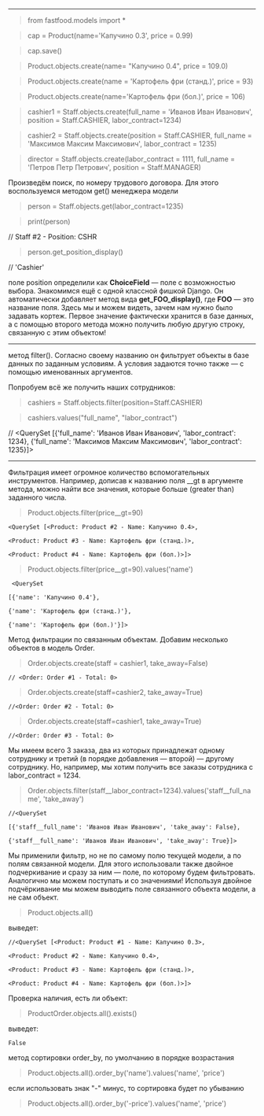 
** **
>from fastfood.models import *

>cap = Product(name='Капучино 0.3', price = 0.99) 

>cap.save()

>Product.objects.create(name= "Капучино 0.4", price = 109.0) 

>Product.objects.create(name = 'Картофель фри (станд.)', price = 93) 

>Product.objects.create(name='Картофель фри (бол.)', price = 106) 

>cashier1 = Staff.objects.create(full_name = 'Иванов Иван Иванович', position = Staff.CASHIER, labor_contract=1234)

>cashier2 = Staff.objects.create(position = Staff.CASHIER, full_name = 'Максимов Максим Максимович', labor_contract = 1235) 

>director = Staff.objects.create(labor_contract = 1111, full_name = 'Петров Петр Петрович', position = Staff.MANAGER) 

Произведём поиск, по номеру трудового договора. Для этого воспользуемся методом get() менеджера модели
>person = Staff.objects.get(labor_contract=1235)

>print(person) 
 
// Staff #2 - Position: CSHR 

>person.get_position_display() 

// 'Cashier'

поле position определили как  **СhoiceField** — поле с возможностью выбора. 
Знакомимся ещё с одной классной фишкой Django.
Он автоматически добавляет метод вида **get_FOO_display()**, 
где **FOO** — это название поля. Здесь мы и можем видеть, 
зачем нам нужно было задавать кортеж. 
Первое значение фактически хранится в базе данных, 
а с помощью второго метода можно получить любую другую строку, 
связанную с этим объектом!
** **
метод filter(). Согласно своему названию он фильтрует объекты в базе данных по заданным условиям. А условия задаются точно также — с помощью именованных аргументов.

Попробуем всё же получить наших сотрудников:
>cashiers = Staff.objects.filter(position=Staff.CASHIER)


> cashiers.values("full_name", "labor_contract")

// <QuerySet [{'full_name': 'Иванов Иван Иванович', 'labor_contract': 1234}, {'full_name': 'Максимов Максим Максимович', 'labor_contract': 1235}]>

** **
Фильтрация имеет огромное количество вспомогательных инструментов. 
Например, дописав к названию поля __gt в аргументе метода, 
можно найти все значения, которые больше (greater than) заданного числа.
> Product.objects.filter(price__gt=90)

    <QuerySet [<Product: Product #2 - Name: Капучино 0.4>,

    <Product: Product #3 - Name: Картофель фри (станд.)>,

    <Product: Product #4 - Name: Картофель фри (бол.)>]>

>Product.objects.filter(price__gt=90).values('name') 

     <QuerySet 

    [{'name': 'Капучино 0.4'}, 

    {'name': 'Картофель фри (станд.)'}, 

    {'name': 'Картофель фри (бол.)'}]>

Метод фильтрации по связанным объектам. Добавим несколько объектов в модель Order.

> Order.objects.create(staff = cashier1, take_away=False)

    // <Order: Order #1 - Total: 0>

> Order.objects.create(staff=cashier2, take_away=True) 

    //<Order: Order #2 - Total: 0>
>Order.objects.create(staff=cashier1, take_away=True)

    //<Order: Order #3 - Total: 0>

Мы имеем всего 3 заказа, два из которых принадлежат одному сотруднику 
и третий (в порядке добавления — второй) — другому сотруднику. 
Но, например, мы хотим получить все заказы сотрудника с labor_contract = 1234.
> Order.objects.filter(staff__labor_contract=1234).values('staff__full_name', 'take_away')

    //<QuerySet

    [{'staff__full_name': 'Иванов Иван Иванович', 'take_away': False},

    {'staff__full_name': 'Иванов Иван Иванович', 'take_away': True}]>

Мы применили фильтр, но не по самому полю текущей модели, 
а по полям связанной модели. Для этого использовали также 
двойное подчеркивание и сразу за ним — поле, по которому будем фильтровать. 
Аналогично мы можем поступать и со значениями! 
Используя двойное подчёркивание мы можем выводить поле связанного объекта модели, 
а не сам объект.

>Product.objects.all() 
    
выведет:

    //<QuerySet [<Product: Product #1 - Name: Капучино 0.3>, 
    
    <Product: Product #2 - Name: Капучино 0.4>, 

    <Product: Product #3 - Name: Картофель фри (станд.)>, 

    <Product: Product #4 - Name: Картофель фри (бол.)>]>

Проверка наличия, есть ли объект:
>ProductOrder.objects.all().exists()

выведет:

    False
метод сортировки order_by, по умолчанию в порядке возрастания
>Product.objects.all().order_by('name').values('name', 'price')

если использовать знак "-" минус, то сортировка будет по убыванию
>Product.objects.all().order_by('-price').values('name', 'price')
 
>
 
>
 
>
 
>
 
>
 
>
 
>
 
>
 
>
 
>
 